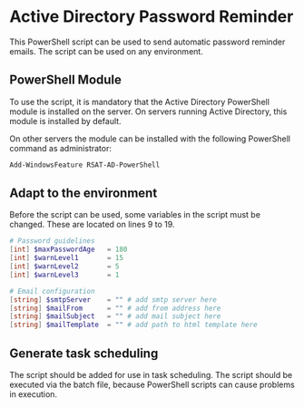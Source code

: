 # Active Directory Password Reminder

This PowerShell script can be used to send automatic password reminder emails. The script can be used on any environment.

## PowerShell Module

To use the script, it is mandatory that the Active Directory PowerShell module is installed on the server. 
On servers running Active Directory, this module is installed by default.

On other servers the module can be installed with the following PowerShell command as administrator:

```powershell
Add-WindowsFeature RSAT-AD-PowerShell
```

## Adapt to the environment

Before the script can be used, some variables in the script must be changed. These are located on lines 9 to 19.

```powershell
# Password guidelines
[int] $maxPasswordAge   = 180 
[int] $warnLevel1       = 15
[int] $warnLevel2       = 5
[int] $warnLevel3       = 1

# Email configuration
[string] $smtpServer    = "" # add smtp server here
[string] $mailFrom      = "" # add from address here
[string] $mailSubject   = "" # add mail subject here
[string] $mailTemplate  = "" # add path to html template here
```

## Generate task scheduling
The script should be added for use in task scheduling. The script should be executed via the batch file, because PowerShell scripts can cause problems in execution.